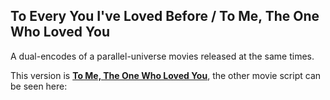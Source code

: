 ## To Every You I've Loved Before / To Me, The One Who Loved You

A dual-encodes of a parallel-universe movies released at the same times.

This version is **[To Me, The One Who Loved You](https://anilist.co/anime/139311/)**, the other movie script can be seen here: